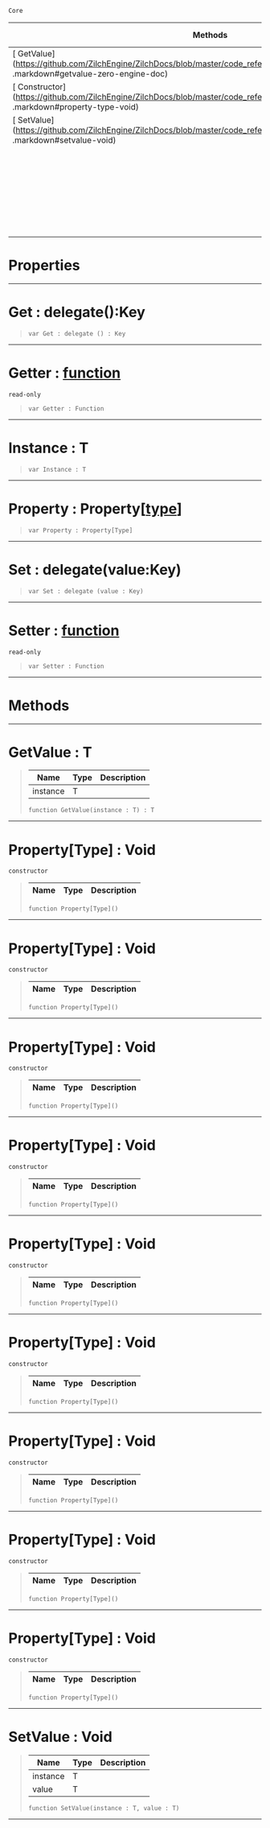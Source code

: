  `Core`

|Methods|Properties|Base Classes|Derived Classes|
|---|---|---|---|
|[ GetValue](https://github.com/ZilchEngine/ZilchDocs/blob/master/code_reference/nada_base_types/property_type .markdown#getvalue-zero-engine-doc)|[[zilch_engine_documentation/code_reference/nada_base_types/property_type /#get-delegate () : key | Get]]| | |
|[ Constructor](https://github.com/ZilchEngine/ZilchDocs/blob/master/code_reference/nada_base_types/property_type .markdown#property-type-void)|[ Getter](https://github.com/ZilchEngine/ZilchDocs/blob/master/code_reference/nada_base_types/property_type .markdown#getter-zero-engine-docum)| | |
|[ SetValue](https://github.com/ZilchEngine/ZilchDocs/blob/master/code_reference/nada_base_types/property_type .markdown#setvalue-void)|[ Instance](https://github.com/ZilchEngine/ZilchDocs/blob/master/code_reference/nada_base_types/property_type .markdown#instance-t)| | |
| |[ Property](https://github.com/ZilchEngine/ZilchDocs/blob/master/code_reference/nada_base_types/property_type .markdown#property-zero-engine-doc)| | |
| |[[zilch_engine_documentation/code_reference/nada_base_types/property_type /#set-delegate (value : ke | Set]]| | |
| |[ Setter](https://github.com/ZilchEngine/ZilchDocs/blob/master/code_reference/nada_base_types/property_type .markdown#setter-zero-engine-docum)| | |


 #  Properties


---  
 #  Get : delegate():Key

> 
> ``` lang=cpp, name=Nada
> var Get : delegate () : Key


---  
 #  Getter : [function](https://github.com/ZilchEngine/ZilchDocs/blob/master/code_reference/nada_base_types/function.markdown)

 `read-only`

> 
> ``` lang=cpp, name=Nada
> var Getter : Function


---  
 #  Instance : T

> 
> ``` lang=cpp, name=Nada
> var Instance : T


---  
 #  Property : Property[[type](https://github.com/ZilchEngine/ZilchDocs/blob/master/code_reference/nada_base_types/type.markdown)]

> 
> ``` lang=cpp, name=Nada
> var Property : Property[Type]


---  
 #  Set : delegate(value:Key)

> 
> ``` lang=cpp, name=Nada
> var Set : delegate (value : Key)


---  
 #  Setter : [function](https://github.com/ZilchEngine/ZilchDocs/blob/master/code_reference/nada_base_types/function.markdown)

 `read-only`

> 
> ``` lang=cpp, name=Nada
> var Setter : Function


---  
 #  Methods


---  
 #  GetValue : T

> 
> |Name|Type|Description|
> |---|---|---|
> |instance|T| |
> ``` lang=cpp, name=Nada
> function GetValue(instance : T) : T
> ``` 


---  
 #  Property[Type] : Void

 `constructor`

> 
> |Name|Type|Description|
> |---|---|---|
> ``` lang=cpp, name=Nada
> function Property[Type]()
> ``` 


---  
 #  Property[Type] : Void

 `constructor`

> 
> |Name|Type|Description|
> |---|---|---|
> ``` lang=cpp, name=Nada
> function Property[Type]()
> ``` 


---  
 #  Property[Type] : Void

 `constructor`

> 
> |Name|Type|Description|
> |---|---|---|
> ``` lang=cpp, name=Nada
> function Property[Type]()
> ``` 


---  
 #  Property[Type] : Void

 `constructor`

> 
> |Name|Type|Description|
> |---|---|---|
> ``` lang=cpp, name=Nada
> function Property[Type]()
> ``` 


---  
 #  Property[Type] : Void

 `constructor`

> 
> |Name|Type|Description|
> |---|---|---|
> ``` lang=cpp, name=Nada
> function Property[Type]()
> ``` 


---  
 #  Property[Type] : Void

 `constructor`

> 
> |Name|Type|Description|
> |---|---|---|
> ``` lang=cpp, name=Nada
> function Property[Type]()
> ``` 


---  
 #  Property[Type] : Void

 `constructor`

> 
> |Name|Type|Description|
> |---|---|---|
> ``` lang=cpp, name=Nada
> function Property[Type]()
> ``` 


---  
 #  Property[Type] : Void

 `constructor`

> 
> |Name|Type|Description|
> |---|---|---|
> ``` lang=cpp, name=Nada
> function Property[Type]()
> ``` 


---  
 #  Property[Type] : Void

 `constructor`

> 
> |Name|Type|Description|
> |---|---|---|
> ``` lang=cpp, name=Nada
> function Property[Type]()
> ``` 


---  
 #  SetValue : Void

> 
> |Name|Type|Description|
> |---|---|---|
> |instance|T| |
> |value|T| |
> ``` lang=cpp, name=Nada
> function SetValue(instance : T, value : T)
> ``` 


---  
 

 
